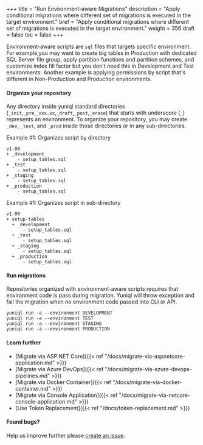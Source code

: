 +++
title = "Run Environment-aware Migrations"
description = "Apply conditional migrations where different set of migrations is executed in the target environment."
bref = "Apply conditional migrations where different set of migrations is executed in the target environment."
weight = 356
draft = false
toc = false
+++

Environment-aware scripts are `sql` files that targets specific environment. For example,you may want to create big tables in Production with dedicated SQL Server file group, apply partition functions and partition schemes, and customize index fill factor but you don't need this in Development and Test environments. Another example is applying permissions by script that's different in Non-Production and Production environments.

#### Organize your repository
Any directory inside yuniql standard directories (`_init`,`_pre`,`_vxx.xx`,`_draft`,`_post`,`_erase`) that starts with underscore (`_`) represents an environment. To organize your repository, you may create `_dev`, `_test`, and `_prod` inside those directories or in any sub-directories.

Example #1: Organizes script by directory
```shell
v1.00
+ _development
    - setup_tables.sql
+ _test
    - setup_tables.sql
+ _staging
    - setup_tables.sql
+ _production
    - setup_tables.sql
```

Example #1: Organizes script in sub-directory
```shell
v1.00
+ setup-tables
  + _development
      - setup_tables.sql
  + _test
      - setup_tables.sql
  + _staging
      - setup_tables.sql
  + _production
      - setup_tables.sql
```

#### Run migrations
Repositories organized with environment-aware scripts requires that environment code is pass during migration. Yuniql will throw exception and fail the migration when no environment code passed into CLI or API.

```shell
yuniql run -a --environment DEVELOPMENT
yuniql run -a --environment TEST
yuniql run -a --environment STAGING
yuniql run -a --environment PRODUCTION
```
#### Learn further

* [Migrate via ASP.NET Core]({{< ref "/docs/migrate-via-aspnetcore-application.md" >}})
* [Migrate via Azure DevOps]({{< ref "/docs/migrate-via-azure-devops-pipelines.md" >}})
* [Migrate via Docker Container]({{< ref "/docs/migrate-via-docker-container.md" >}})
* [Migrate via Console Application]({{< ref "/docs/migrate-via-netcore-console-application.md" >}})
* [Use Token Replacement]({{< ref "/docs/token-replacement.md" >}})

#### Found bugs?
Help us improve further please [create an issue](https://github.com/rdagumampan/yuniql/issues/new).
